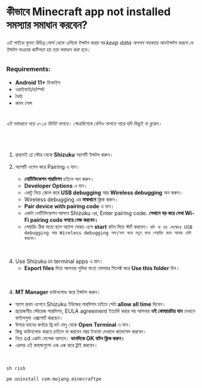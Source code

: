 # কীভাবে Minecraft app not installed সমস্যার সমাধান করবেন?

###### এই গাইডে মূলত বিভিন্ন সোর্স থেকে এপিকে ইন্সটল করার পর keep data অপশন সহকারে আনইন্সটল করলে যে ইন্সটল সংক্রান্ত জটিলতা হয় তার সমাধান করা হবে।

### Requirements:
* **Android 11+** ডিভাইস
* ওয়াইফাই/হটস্পট
* ধৈর্য্য
* কমন সেন্স<br><br>

###### _এই সমাধানে গড়ে ৫-১৫ মিনিট লাগবে। ক্ষেত্রবিশেষে বেশিও লাগতে পারে যদি কিছুই না বুঝেন।_
<br>

1. প্রথমেই প্লে স্টোর থেকে **Shizuku** অ্যাপটি ইন্সটল করুন।

2. অ্যাপটি ওপেন করে Pairing এ যান।
   - **নোটিফিকেশন পারমিশন** চাইলে অন করুন।
   - **Developer Options** এ যান।
   - একটু নিচে স্ক্রোল করে **USB debugging** আর **Wireless debugging** অন করুন।
   - Wireless debugging এর **মাঝখানে** ক্লিক করুন।
   - **Pair device with pairing code** এ যান।
   - একটা নোটিফিকেশন আসবে Shizuku এর, Enter pairing code. **সেখানে বড় করে লেখা Wi-Fi pairing code বসায়ে সেন্ড করবেন।**
   - পেয়ারিং ঠিক মতো হলে অ্যাপে ফেরত এসে **start** বাটন দিয়ে স্টার্ট করবেন। `যদি না হয় সেক্ষেত্রে USB debugging আর Wireless debugging অফ/অন করে নতুন করে পেয়ারিং করে আবার চেষ্টা করবেন।`
<br>

4. Use Shizuku in terminal apps এ যান।
   - **Export files** দিয়ে আপনার সুবিধা মতো ফোল্ডার সিলেক্ট করে **Use this folder** দিন।
<br>

4. **MT Manager** ডাউনলোড করে ইন্সটল করুন।
* অ্যাপ প্রথম ওপেনে Shizuku ইউজের পারমিশন চাইবে সেটা **allow all time** দিবেন।
* প্রয়োজনীয় স্টোরেজ পারমিশন, EULA agreement ইত্যাদি করার পর আপনার **ওই ফোল্ডারটায় যান** যেখানে ফাইলগুলা এক্সপোর্ট করছেন।
* উপরে ডানের কর্নারে থ্রি ডট মেনু থেকে **Open Terminal** এ যান।
* কিছু ডাউনলোড করতে চাইলে না করবেন আর ইনফো দেখালে ক্যানসেল করবেন।
* নিচে cd <folder location> একটা মেসেজ আসবে। **ডানদিকে OK বাটন ক্লিক করুন।**
* এরপর এই কমান্ডগুলো এক এক করে ট্রাই করবেন।
<br>

```
sh rish
```
```
pm uninstall com.mojang.minecraftpe
```
